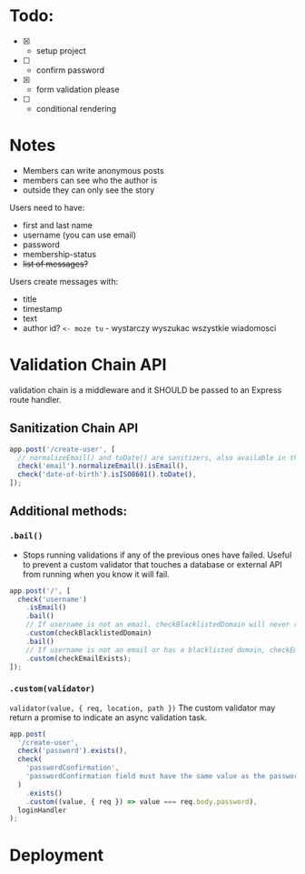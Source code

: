 # Todo:

- [x] - setup project
- [ ] - confirm password
- [x] - form validation please
- [ ] - conditional rendering

# Notes

- Members can write anonymous posts
- members can see who the author is
- outside they can only see the story

Users need to have:

- first and last name
- username (you can use email)
- password
- membership-status
- ~~list of messages?~~

Users create messages with:

- title
- timestamp
- text
- author id? `<- moze tu` - wystarczy wyszukac wszystkie wiadomosci

# Validation Chain API

validation chain is a middleware and it SHOULD be passed to an Express route handler.

## Sanitization Chain API

```js
app.post('/create-user', [
  // normalizeEmail() and toDate() are sanitizers, also available in the Sanitization Chain
  check('email').normalizeEmail().isEmail(),
  check('date-of-birth').isISO8601().toDate(),
]);
```

## Additional methods:

### `.bail()`

- Stops running validations if any of the previous ones have failed. Useful to prevent a custom validator that touches a database or external API from running when you know it will fail.

```js
app.post('/', [
  check('username')
    .isEmail()
    .bail()
    // If username is not an email, checkBlacklistedDomain will never run
    .custom(checkBlacklistedDomain)
    .bail()
    // If username is not an email or has a blacklisted domain, checkEmailExists will never run
    .custom(checkEmailExists);
]);
```

### `.custom(validator)`

`validator(value, { req, location, path })`
The custom validator may return a promise to indicate an async validation task.

```js
app.post(
  '/create-user',
  check('password').exists(),
  check(
    'passwordConfirmation',
    'passwordConfirmation field must have the same value as the password field'
  )
    .exists()
    .custom((value, { req }) => value === req.body.password),
  loginHandler
);
```

# Deployment
